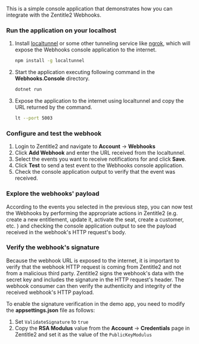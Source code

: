 ﻿This is a simple console application that demonstrates how you can integrate with the Zentitle2 Webhooks.

### Run the application on your localhost
1. Install [localtunnel](https://theboroer.github.io/localtunnel-www/) or some other tunneling service like [ngrok](https://ngrok.com/), which will expose the Webhooks console application to the internet.
    ```bash
    npm install -g localtunnel
    ```

2. Start the application executing following command in the **Webhooks.Console** directory.
    ```bash
    dotnet run
    ```

3. Expose the application to the internet using localtunnel and copy the URL returned by the command.
    ```bash
    lt --port 5003
    ```

### Configure and test the webhook
1. Login to Zentitle2 and navigate to **Account** -> **Webhooks**
2. Click **Add Webhook** and enter the URL received from the localtunnel.
3. Select the events you want to receive notifications for and click **Save**.
4. Click **Test** to send a test event to the Webhooks console application.
5. Check the console application output to verify that the event was received.

### Explore the webhooks' payload
According to the events you selected in the previous step, you can now test the Webhooks by performing the appropriate actions in Zentitle2 
(e.g. create a new entitlement, update it, activate the seat, create a customer, etc. ) and checking the console application output to see the payload received in the webhook's HTTP request's body.

### Verify the webhook's signature
Because the webhook URL is exposed to the internet, it is important to verify that the webhook HTTP request is coming 
from Zentitle2 and not from a malicious third party.
Zentitle2 signs the webhook's data with the secret key and includes the signature in the HTTP request's header.
The webhook consumer can then verify the authenticity and integrity of the received webhook's HTTP payload.
 
To enable the signature verification in the demo app, you need to modify the **appsettings.json** file as follows:
1. Set `ValidateSignature` to `true`
2. Copy the **RSA Modulus** value from the **Account** -> **Credentials** page in Zentitle2 and set it as the value of the `PublicKeyModulus` 

